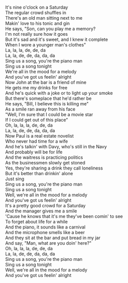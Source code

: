 It's nine o'clock on a Saturday  
The regular crowd shuffles in  
There's an old man sitting next to me  
Makin' love to his tonic and gin  
He says, "Son, can you play me a memory?  
I'm not really sure how it goes  
But it's sad and it's sweet, and I knew it complete  
When I wore a younger man's clothes"  
La, la, la, de, de, da  
La, la, de, de, da, da, da  
Sing us a song, you're the piano man  
Sing us a song tonight  
We're all in the mood for a melody  
And you've got us feelin' alright  
Now John at the bar is a friend of mine  
He gets me my drinks for free  
And he's quick with a joke or to light up your smoke  
But there's someplace that he'd rather be  
He says, "Bill, I believe this is killing me"  
As a smile ran away from his face  
"Well, I'm sure that I could be a movie star  
If I could get out of this place"  
Oh, la, la, la, de, de, da  
La, la, de, de, da, da, da  
Now Paul is a real estate novelist  
Who never had time for a wife  
And he's talkin' with Davy, who's still in the Navy  
And probably will be for life  
And the waitress is practicing politics  
As the businessmen slowly get stoned  
Yes, they're sharing a drink they call loneliness  
But it's better than drinkin' alone  
Just sing  
Sing us a song, you're the piano man  
Sing us a song tonight  
Well, we're all in the mood for a melody  
And you've got us feelin' alright  
It's a pretty good crowd for a Saturday  
And the manager gives me a smile  
'Cause he knows that it's me they've been comin' to see  
To forget about life for a while  
And the piano, it sounds like a carnival  
And the microphone smells like a beer  
And they sit at the bar and put bread in my jar  
And say, "Man, what are you doin' here?"  
Oh, la, la, la, de, de, da  
La, la, de, de, da, da, da  
Sing us a song, you're the piano man  
Sing us a song tonight  
Well, we're all in the mood for a melody  
And you've got us feelin' alright  